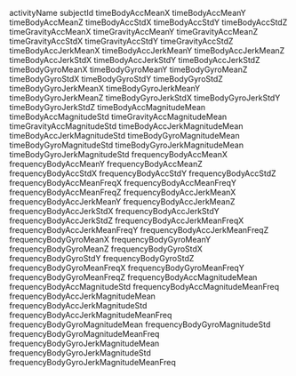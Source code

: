 activityName
subjectId
timeBodyAccMeanX
timeBodyAccMeanY
timeBodyAccMeanZ
timeBodyAccStdX
timeBodyAccStdY
timeBodyAccStdZ
timeGravityAccMeanX
timeGravityAccMeanY
timeGravityAccMeanZ
timeGravityAccStdX
timeGravityAccStdY
timeGravityAccStdZ
timeBodyAccJerkMeanX
timeBodyAccJerkMeanY
timeBodyAccJerkMeanZ
timeBodyAccJerkStdX
timeBodyAccJerkStdY
timeBodyAccJerkStdZ
timeBodyGyroMeanX
timeBodyGyroMeanY
timeBodyGyroMeanZ
timeBodyGyroStdX
timeBodyGyroStdY
timeBodyGyroStdZ
timeBodyGyroJerkMeanX
timeBodyGyroJerkMeanY
timeBodyGyroJerkMeanZ
timeBodyGyroJerkStdX
timeBodyGyroJerkStdY
timeBodyGyroJerkStdZ
timeBodyAccMagnitudeMean
timeBodyAccMagnitudeStd
timeGravityAccMagnitudeMean
timeGravityAccMagnitudeStd
timeBodyAccJerkMagnitudeMean
timeBodyAccJerkMagnitudeStd
timeBodyGyroMagnitudeMean
timeBodyGyroMagnitudeStd
timeBodyGyroJerkMagnitudeMean
timeBodyGyroJerkMagnitudeStd
frequencyBodyAccMeanX
frequencyBodyAccMeanY
frequencyBodyAccMeanZ
frequencyBodyAccStdX
frequencyBodyAccStdY
frequencyBodyAccStdZ
frequencyBodyAccMeanFreqX
frequencyBodyAccMeanFreqY
frequencyBodyAccMeanFreqZ
frequencyBodyAccJerkMeanX
frequencyBodyAccJerkMeanY
frequencyBodyAccJerkMeanZ
frequencyBodyAccJerkStdX
frequencyBodyAccJerkStdY
frequencyBodyAccJerkStdZ
frequencyBodyAccJerkMeanFreqX
frequencyBodyAccJerkMeanFreqY
frequencyBodyAccJerkMeanFreqZ
frequencyBodyGyroMeanX
frequencyBodyGyroMeanY
frequencyBodyGyroMeanZ
frequencyBodyGyroStdX
frequencyBodyGyroStdY
frequencyBodyGyroStdZ
frequencyBodyGyroMeanFreqX
frequencyBodyGyroMeanFreqY
frequencyBodyGyroMeanFreqZ
frequencyBodyAccMagnitudeMean
frequencyBodyAccMagnitudeStd
frequencyBodyAccMagnitudeMeanFreq
frequencyBodyAccJerkMagnitudeMean
frequencyBodyAccJerkMagnitudeStd
frequencyBodyAccJerkMagnitudeMeanFreq
frequencyBodyGyroMagnitudeMean
frequencyBodyGyroMagnitudeStd
frequencyBodyGyroMagnitudeMeanFreq
frequencyBodyGyroJerkMagnitudeMean
frequencyBodyGyroJerkMagnitudeStd
frequencyBodyGyroJerkMagnitudeMeanFreq